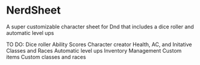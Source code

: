 # NerdSheet
A super customizable character sheet for Dnd that includes a dice roller and automatic level ups


TO DO:
Dice roller
Ability Scores
Character creator
Health, AC, and Initative
Classes and Races
Automatic level ups
Inventory Management
Custom items
Custom classes and races
